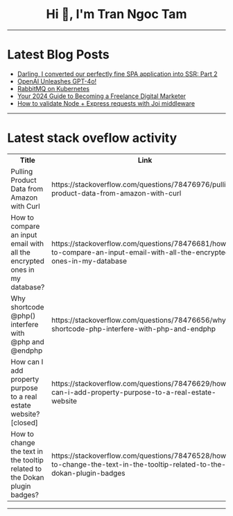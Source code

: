 <h1 align="center">Hi 👋, I'm Tran Ngoc Tam</h1>

---

# Latest Blog Posts 
<!-- BLOG-POST-LIST:START -->
- [Darling, I converted our perfectly fine SPA application into SSR: Part 2](https://dev.to/findlabs/darling-i-converted-our-perfectly-fine-spa-application-into-ssr-part-2-185n)
- [OpenAI Unleashes GPT-4o!](https://dev.to/be3tle/openai-unleashes-gpt-4o-129l)
- [RabbitMQ on Kubernetes](https://dev.to/glasskube/rabbitmq-on-kubernetes-1pi2)
- [Your 2024 Guide to Becoming a Freelance Digital Marketer](https://dev.to/digital_strategeist/your-2024-guide-to-becoming-a-freelance-digital-marketer-1l56)
- [How to validate Node + Express requests with Joi middleware](https://dev.to/mattiamalonni/how-to-validate-node-express-requests-with-joi-middleware-b2c)
<!-- BLOG-POST-LIST:END -->

---

# Latest stack oveflow activity
<table>
  <tr><th>Title</th><th>Link</th></tr>
  <!-- STACKOVERFLOW:START --><tr><td>Pulling Product Data from Amazon with Curl</td><td>https://stackoverflow.com/questions/78476976/pulling-product-data-from-amazon-with-curl</td></tr><tr><td>How to compare an input email with all the encrypted ones in my database?</td><td>https://stackoverflow.com/questions/78476681/how-to-compare-an-input-email-with-all-the-encrypted-ones-in-my-database</td></tr><tr><td>Why shortcode @php&lpar;&rpar; interfere with @php and @endphp</td><td>https://stackoverflow.com/questions/78476656/why-shortcode-php-interfere-with-php-and-endphp</td></tr><tr><td>How can I add property purpose to a real estate website? [closed]</td><td>https://stackoverflow.com/questions/78476629/how-can-i-add-property-purpose-to-a-real-estate-website</td></tr><tr><td>How to change the text in the tooltip related to the Dokan plugin badges?</td><td>https://stackoverflow.com/questions/78476528/how-to-change-the-text-in-the-tooltip-related-to-the-dokan-plugin-badges</td></tr><!-- STACKOVERFLOW:END -->
</table>

---


